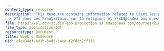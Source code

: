 ```yaml
---
content_type: resource
description: "This resource contains information related to Lisez les pages 261 \xE0\
  \ 273 dans Les Fran\xE7ais, sur la religion, et r\xE9pondez aux questions page 2*."
file: https://ol-ocw-studio-app-production.s3.amazonaws.com/courses/21g-315-cross-cultural-perspectives-on-contemporary-french-society-fall-2011/cfea3adf6d1b3ad514e8f2fdeb2ff311_MIT21G_315F11_hmkwk6.pdf
file_type: application/pdf
resourcetype: Document
title: Week 6 Homework
uid: cfea3adf-6d1b-3ad5-14e8-f2fdeb2ff311
---
```

